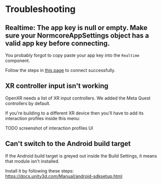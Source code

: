 ﻿# Troubleshooting

## Realtime: The app key is null or empty. Make sure your NormcoreAppSettings object has a valid app key before connecting.
You probably forgot to copy paste your app key into the `Realtime` component.

Follow the steps in [this page](https://normcore.io/documentation/essentials/getting-started#creating-a-normcore-application) to connect successfully.

## XR controller input isn't working
OpenXR needs a list of XR input controllers. We added the Meta Quest controllers by default.

If you're building to a different XR device then you'll have to add its interaction profiles inside this menu:

TODO screenshot of interaction profiles UI

## Can't switch to the Android build target
If the Android build target is greyed out inside the Build Settings, it means that module isn't installed.

Install it by following these steps: https://docs.unity3d.com/Manual/android-sdksetup.html
